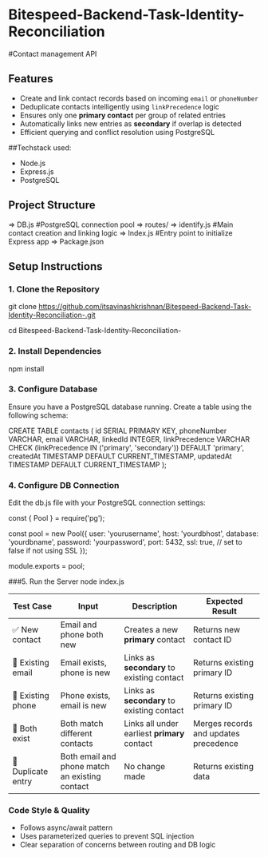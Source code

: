 # Bitespeed-Backend-Task-Identity-Reconciliation

#Contact management API

## Features
  - Create and link contact records based on incoming `email` or `phoneNumber`
  - Deduplicate contacts intelligently using `linkPrecedence` logic
  - Ensures only one **primary contact** per group of related entries
  - Automatically links new entries as **secondary** if overlap is detected
  - Efficient querying and conflict resolution using PostgreSQL

##Techstack used:
  - Node.js
  - Express.js
  - PostgreSQL

##  Project Structure
  => DB.js #PostgreSQL connection pool
  => routes/
      => identify.js #Main contact creation and linking logic 
  => Index.js #Entry point to initialize Express app
  => Package.json

##  Setup Instructions

### 1. Clone the Repository

git clone https://github.com/itsavinashkrishnan/Bitespeed-Backend-Task-Identity-Reconciliation-.git

cd Bitespeed-Backend-Task-Identity-Reconciliation-

### 2. Install Dependencies

npm install

### 3. Configure Database

Ensure you have a PostgreSQL database running. Create a table using the following schema:

CREATE TABLE contacts (
  id SERIAL PRIMARY KEY,
  phoneNumber VARCHAR,
  email VARCHAR,
  linkedId INTEGER,
  linkPrecedence VARCHAR CHECK (linkPrecedence IN ('primary', 'secondary')) DEFAULT 'primary',
  createdAt TIMESTAMP DEFAULT CURRENT_TIMESTAMP,
  updatedAt TIMESTAMP DEFAULT CURRENT_TIMESTAMP
);

### 4. Configure DB Connection

Edit the db.js file with your PostgreSQL connection settings:

const { Pool } = require('pg');

const pool = new Pool({
  user: 'yourusername',
  host: 'yourdbhost',
  database: 'yourdbname',
  password: 'yourpassword',
  port: 5432,
  ssl: true, // set to false if not using SSL
});

module.exports = pool;

###5. Run the Server
  node index.js

  | Test Case          | Input                                          | Description                                  | Expected Result                       |
| ------------------ | ---------------------------------------------- | -------------------------------------------- | ------------------------------------- |
| ✅ New contact      | Email and phone both new                       | Creates a new **primary** contact            | Returns new contact ID                |
| 🔁 Existing email  | Email exists, phone is new                     | Links as **secondary** to existing contact   | Returns existing primary ID           |
| 🔁 Existing phone  | Phone exists, email is new                     | Links as **secondary** to existing contact   | Returns existing primary ID           |
| 🔁 Both exist      | Both match different contacts                  | Links all under earliest **primary** contact | Merges records and updates precedence |
| 🧪 Duplicate entry | Both email and phone match an existing contact | No change made                               | Returns existing data                 |


### Code Style & Quality  
  - Follows async/await pattern
  - Uses parameterized queries to prevent SQL injection
  - Clear separation of concerns between routing and DB logic


  

